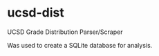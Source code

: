 # ucsd-dist
UCSD Grade Distribution Parser/Scraper

Was used to create a SQLite database for analysis.
